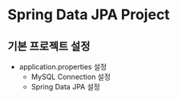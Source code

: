 # Spring Data JPA Project

## 기본 프로젝트 설정
- application.properties 설정
  - MySQL Connection 설정
  - Spring Data JPA 설정

## 
